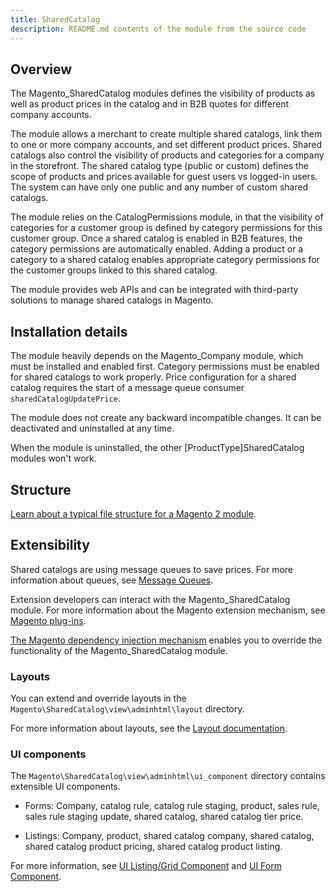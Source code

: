 ```yaml
---
title: SharedCatalog
description: README.md contents of the module from the source code
---
```


## Overview

The Magento_SharedCatalog modules defines the visibility of products as well as product prices in the catalog and in B2B quotes for different company accounts. 

The module allows a merchant to create multiple shared catalogs, link them to one or more company accounts, and set different product prices. Shared catalogs also control the visibility of products and categories for a company in the storefront. The shared catalog type (public or custom) defines the scope of products and prices available for guest users vs logged-in users. The system can have only one public and any number of custom shared catalogs.

The module relies on the CatalogPermissions module, in that the visibility of categories for a customer group is defined by category permissions for this customer group. Once a shared catalog is enabled in B2B features, the category permissions are automatically enabled. Adding a product or a category to a shared catalog enables appropriate category permissions for the customer groups linked to this shared catalog.

The module provides web APIs and can be integrated with third-party solutions to manage shared catalogs in Magento.

## Installation details

The module heavily depends on the Magento_Company module, which must be installed and enabled first. Category permissions must be enabled for shared catalogs to work properly. Price configuration for a shared catalog requires the start of a message queue consumer `sharedCatalogUpdatePrice`.

The module does not create any backward incompatible changes. It can be deactivated and uninstalled at any time.

When the module is uninstalled, the other [ProductType]SharedCatalog modules won't work.

## Structure

[Learn about a typical file structure for a Magento 2 module](https://developer.adobe.com/commerce/php/development/build/component-file-structure/).

## Extensibility

Shared catalogs are using message queues to save prices. For more information about queues, see [Message Queues](https://developer.adobe.com/commerce/php/development/components/message-queues/).

Extension developers can interact with the Magento_SharedCatalog module. For more information about the Magento extension mechanism, see [Magento plug-ins](https://developer.adobe.com/commerce/php/development/components/plugins/).

[The Magento dependency injection mechanism](https://developer.adobe.com/commerce/php/development/components/dependency-injection/) enables you to override the functionality of the Magento_SharedCatalog module.

### Layouts

You can extend and override layouts in the `Magento\SharedCatalog\view\adminhtml\layout` directory.

For more information about layouts, see the [Layout documentation](https://developer.adobe.com/commerce/frontend-core/guide/layouts/).

### UI components

The `Magento\SharedCatalog\view\adminhtml\ui_component` directory contains extensible UI components.

* Forms: Company, catalog rule, catalog rule staging, product, sales rule, sales rule staging update, shared catalog, shared catalog tier price.

* Listings: Company, product, shared catalog company, shared catalog, shared catalog product pricing, shared catalog product listing.

For more information, see [UI Listing/Grid Component](https://developer.adobe.com/commerce/frontend-core/ui-components/components/listing-grid/) and [UI Form Component](https://developer.adobe.com/commerce/frontend-core/ui-components/components/form/).

